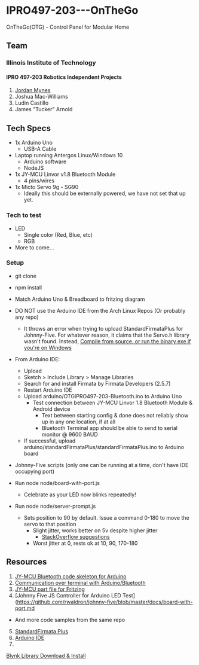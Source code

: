 # IPRO497-203---OnTheGo
OnTheGo(OTG) - Control Panel for Modular Home

## Team
### Illinois Institute of Technology
#### IPRO 497-203 Robotics Independent Projects

1. [Jordan Mynes](http://mynes.me)
2. Joshua Mac-Williams
3. Ludin Castillo
4. James "Tucker" Arnold  

## Tech Specs
* 1x Arduino Uno
  * USB-A Cable
* Laptop running Antergos Linux/Windows 10
  * Arduino software
  * NodeJS
* 1x JY-MCU Linvor v1.8 Bluetooth Module
  * 4 pins/wires
* 1x Micto Servo 9g - SG90
  * Ideally this should be externally powered, we have not set that 
up yet.

### Tech to test
* LED
  * Single color (Red, Blue, etc)
  * RGB
* More to come...

### Setup
* git clone
* npm install
* Match Arduino Uno & Breadboard to fritzing diagram
* DO NOT use the Arduino IDE from the Arch Linux Repos (Or probably
any repo)
  * It throws an error when trying to upload StandardFirmataPlus 
for
Johnny-Five. For whatever reason, it claims that the Servo.h library
wasn't found. Instead, [Compile from source, or run the binary exe if
you're on Windows](https://www.arduino.cc/en/Main/Software)
* From Arduino IDE:
  * Upload
  * Sketch > Include Library > Manage Libraries
  * Search for and install Firmata by Firmata Developers (2.5.7)
  * Restart Arduino IDE
  * Upload arduino/OTGIPRO497-203-Bluetooth.ino to Arduino Uno
    * Test connection between JY-MCU Linvor 1.8 Bluetooth Module & Android device
      * Text between starting config & done does not reliably show up in any
one location, if at all
      * Bluetooth Terminal app should be able to send to serial monitor @ 9600 BAUD
  * If successful, upload 
arduino/standardFirmataPlus/standardFirmataPlus.ino to Arduino board

* Johnny-Five scripts (only one can be running at a time, don't 
have IDE occupying port)
* Run node node/board-with-port.js
  * Celebrate as your LED now blinks repeatedly!
* Run node node/server-prompt.js
  * Sets position to 90 by default. Issue a command 0-180 to move 
the servo to that position
    * Slight jitter, works better on 5v despite higher jitter
      * [StackOverflow 
suggestions](https://electronics.stackexchange.com/questions/77502/is-there-a-way-to-stop-servos-from-shaking)
    * Worst jitter at 0, rests ok at 10, 90, 170-180 

## Resources
1. [JY-MCU Bluetooth code skeleton for Arduino](https://github.com/rwaldron/johnny-five/wiki/Getting-Started-with-Johnny-Five-and-JY-MCU-Bluetooth-Serial-Port-Module)
2. [Communication over terminal with Arduino/Bluetooth](https://www.tautvidas.com/blog/2015/12/easy-arduino-bluetooth-communication-with-jy-mcu/)
3. [JY-MCU part file for Fritzing](https://github.com/RafaGS/Fritzing/blob/master/Bluetooth%20HC-06.fzpz)
4. [Johnny Five JS Controller for Arduino LED Test](https://github.com/rwaldron/johnny-five/blob/master/docs/board-with-port.md
  * And more code samples from the same repo
5. [StandardFirmata 
Plus](https://github.com/firmata/arduino/blob/master/examples/StandardFirmataPlus/StandardFirmataPlus.ino)
6. [Arduino IDE](https://www.arduino.cc/en/Main/Software)
7. 
[Blynk 
Library 
Download 
& 
Install](http://help.blynk.cc/getting-started-library-auth-token-code-examples/how-to-install-blynk-library-for-arduino)

